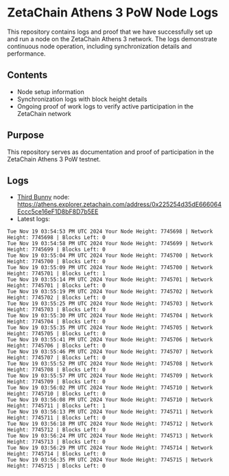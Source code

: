 # ZetaChain Athens 3 PoW Node Logs
This repository contains logs and proof that we have successfully set up and run a node on the ZetaChain Athens 3 network. The logs demonstrate continuous node operation, including synchronization details and performance.

## Contents
- Node setup information
- Synchronization logs with block height details
- Ongoing proof of work logs to verify active participation in the ZetaChain network

## Purpose
This repository serves as documentation and proof of participation in the ZetaChain Athens 3 PoW testnet.

## Logs

- [Third Bunny](https://thirdbunny.xyz/) node: https://athens.explorer.zetachain.com/address/0x225254d35dE666064Eccc5ce16eF1D8bF8D7b5EE
- Latest logs:
```
Tue Nov 19 03:54:53 PM UTC 2024 Your Node Height: 7745698 | Network Height: 7745698 | Blocks Left: 0
Tue Nov 19 03:54:58 PM UTC 2024 Your Node Height: 7745699 | Network Height: 7745699 | Blocks Left: 0
Tue Nov 19 03:55:04 PM UTC 2024 Your Node Height: 7745700 | Network Height: 7745700 | Blocks Left: 0
Tue Nov 19 03:55:09 PM UTC 2024 Your Node Height: 7745700 | Network Height: 7745701 | Blocks Left: 1
Tue Nov 19 03:55:14 PM UTC 2024 Your Node Height: 7745701 | Network Height: 7745701 | Blocks Left: 0
Tue Nov 19 03:55:19 PM UTC 2024 Your Node Height: 7745702 | Network Height: 7745702 | Blocks Left: 0
Tue Nov 19 03:55:25 PM UTC 2024 Your Node Height: 7745703 | Network Height: 7745703 | Blocks Left: 0
Tue Nov 19 03:55:30 PM UTC 2024 Your Node Height: 7745704 | Network Height: 7745704 | Blocks Left: 0
Tue Nov 19 03:55:35 PM UTC 2024 Your Node Height: 7745705 | Network Height: 7745705 | Blocks Left: 0
Tue Nov 19 03:55:41 PM UTC 2024 Your Node Height: 7745706 | Network Height: 7745706 | Blocks Left: 0
Tue Nov 19 03:55:46 PM UTC 2024 Your Node Height: 7745707 | Network Height: 7745707 | Blocks Left: 0
Tue Nov 19 03:55:52 PM UTC 2024 Your Node Height: 7745708 | Network Height: 7745708 | Blocks Left: 0
Tue Nov 19 03:55:57 PM UTC 2024 Your Node Height: 7745709 | Network Height: 7745709 | Blocks Left: 0
Tue Nov 19 03:56:02 PM UTC 2024 Your Node Height: 7745710 | Network Height: 7745710 | Blocks Left: 0
Tue Nov 19 03:56:08 PM UTC 2024 Your Node Height: 7745710 | Network Height: 7745711 | Blocks Left: 1
Tue Nov 19 03:56:13 PM UTC 2024 Your Node Height: 7745711 | Network Height: 7745711 | Blocks Left: 0
Tue Nov 19 03:56:18 PM UTC 2024 Your Node Height: 7745712 | Network Height: 7745712 | Blocks Left: 0
Tue Nov 19 03:56:24 PM UTC 2024 Your Node Height: 7745713 | Network Height: 7745713 | Blocks Left: 0
Tue Nov 19 03:56:29 PM UTC 2024 Your Node Height: 7745714 | Network Height: 7745714 | Blocks Left: 0
Tue Nov 19 03:56:35 PM UTC 2024 Your Node Height: 7745715 | Network Height: 7745715 | Blocks Left: 0
```
